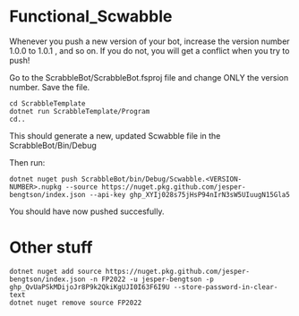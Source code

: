 # Functional_Scwabble
Whenever you push a new version of your bot, increase the version number 1.0.0 to 1.0.1 , and so on. If
you do not, you will get a conflict when you try to push!

Go to the ScrabbleBot/ScrabbleBot.fsproj file and change ONLY the version number. Save the file.

```
cd ScrabbleTemplate
dotnet run ScrabbleTemplate/Program
cd..
```
This should generate a new, updated Scwabble file in the ScrabbleBot/Bin/Debug


Then run:
```
dotnet nuget push ScrabbleBot/bin/Debug/Scwabble.<VERSION-NUMBER>.nupkg --source https://nuget.pkg.github.com/jesper-bengtson/index.json --api-key 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
```
You should have now pushed succesfully.


# Other stuff
```
dotnet nuget add source https://nuget.pkg.github.com/jesper-bengtson/index.json -n FP2022 -u jesper-bengtson -p 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 --store-password-in-clear-text
dotnet nuget remove source FP2022
```